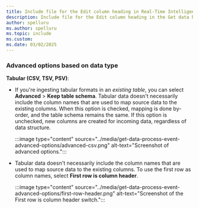 ```yaml
---
title: Include file for the Edit column heading in Real-Time Intelligence
description: Include file for the Edit column heading in the Get data hub in Real-Time Intelligence.
author: spelluru
ms.author: spelluru
ms.topic: include
ms.custom: 
ms.date: 03/02/2025
---
```

### Advanced options based on data type

**Tabular (CSV, TSV, PSV)**:

* If you're ingesting tabular formats in an *existing table*, you can select **Advanced** > **Keep table schema**. Tabular data doesn't necessarily include the column names that are used to map source data to the existing columns. When this option is checked, mapping is done by-order, and the table schema remains the same. If this option is unchecked, new columns are created for incoming data, regardless of data structure.

    :::image type="content" source="../media/get-data-process-event-advanced-options/advanced-csv.png" alt-text="Screenshot of advanced options.":::

* Tabular data doesn't necessarily include the column names that are used to map source data to the existing columns. To use the first row as column names, select **First row is column header**.

    :::image type="content" source="../media/get-data-process-event-advanced-options/first-row-header.png" alt-text="Screenshot of the First row is column header switch.":::

